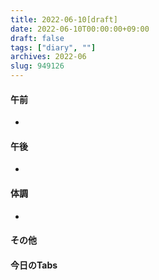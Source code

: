 ```yaml
---
title: 2022-06-10[draft]
date: 2022-06-10T00:00:00+09:00
draft: false
tags: ["diary", ""]
archives: 2022-06
slug: 949126
---
```

#### 午前
- 
#### 午後
- 
#### 体調
- 
#### その他
#### 今日のTabs